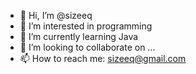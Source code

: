 - 👋 Hi, I’m @sizeeq
- 👀 I’m interested in programming
- 🌱 I’m currently learning Java
- 💞️ I’m looking to collaborate on ...
- 📫 How to reach me: sizeeq@gmail.com

<!---
sizeeq/sizeeq is a ✨ special ✨ repository because its `README.md` (this file) appears on your GitHub profile.
You can click the Preview link to take a look at your changes.
--->
